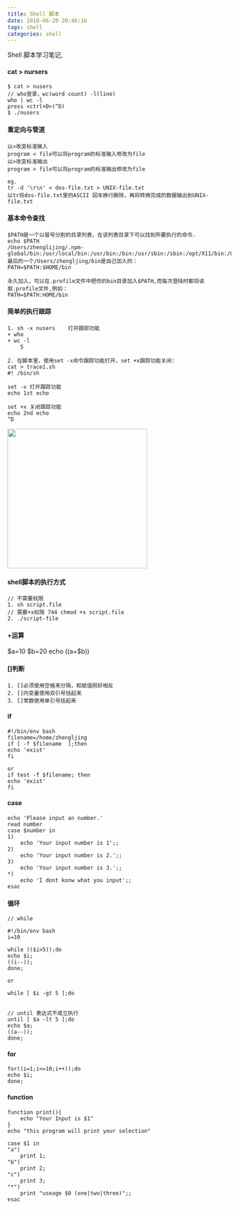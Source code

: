 ```yaml
---
title: Shell 脚本
date: 2018-06-20 20:46:16
tags: shell
categories: shell
---
```

Shell 脚本学习笔记,
#### cat > nursers

    $ cat > nusers
    // who登录，wc(word count) -l(line)
    who | wc -l
    press <ctrl+D>(^D)
    $ ./nusers

#### 重定向与管道

    以<改变标准输入
    program < file可以将program的标准输入修改为file
    以>改变标准输出
    program > file可以将program的标准输出修改为file

    eg.
    tr -d '\r\n' < dos-file.txt > UNIX-file.txt
    以tr将dos-file.txt里的ASCII 回车换行删除，再将转换完成的数据输出到UNIX-file.txt

#### 基本命令查找
 	$PATH是一个以冒号分割的目录列表，在该列表目录下可以找到所要执行的命令.
    echo $PATH
    /Users/zhenglijing/.npm-global/bin:/usr/local/bin:/usr/bin:/bin:/usr/sbin:/sbin:/opt/X11/bin:/Users/zhenglijing/bin
    最后的一个/Users/zhengljing/bin是自己加入的：
    PATH=$PATH:$HOME/bin
    
    永久加入，可以在.profile文件中把你的bin目录加入$PATH,而每次登陆时都将读取.profile文件,例如：
    PATH=$PATH:HOME/bin

#### 简单的执行跟踪

    1. sh -x nusers    打开跟踪功能
    + who 
    + wc -l
        5

    2. 在脚本里，使用set -x命令跟踪功能打开，set +x跟踪功能关闭:
    cat > trace1.sh
    #! /bin/sh

    set -x 打开跟踪功能
    echo 1st echo

    set +x 关闭跟踪功能
    echo 2nd echo
    ^D

<img src="http://p8rhahhu3.bkt.clouddn.com/201801/1526536458673.png" width="314"/>

#### shell脚本的执行方式

    // 不需要权限
    1. sh script.file
    // 需要+x权限 744 chmod +x script.file
    2. ./script-file

#### +运算
   
   $a=10
   $b=20
   echo $(($a+$b))

#### []判断

    1. []必须使用空格来分隔，和赋值刚好相反
    2. []内变量使用双引号括起来
    3. []常数使用单引号括起来
    
#### if
    
    #!/bin/env bash
    filename=/home/zhengljing
    if [ -f $filename  ];then
    echo 'exist'
    fi

    or
    if test -f $filename; then
    echo 'exist'
    fi

#### case
    
    echo 'Please input an number.'
    read number
    case $number in
    1)
        echo 'Your input number is 1';;
    2)
        echo 'Your input number is 2.';;
    3)
        echo 'Your input number is 3.';;
    *)
        echo 'I dont konw what you input';;
    esac
    
#### 循环
    
    // while

    #!/bin/env bash
    i=10

    while (($i>5));do
    echo $i;
    ((i--));
    done;

    or

    while [ $i -gt 5 ];do
    

    // until 表达式不成立执行
    until [ $a -lt 5 ];do
    echo $a;
    ((a--));
    done;

#### for

    for((i=1;i<=10;i++));do
    echo $i;
    done;

#### function

    function print(){
        echo "Your Input is $1"
    }
    echo "this program will print your selection"

    case $1 in
    "a")
        print 1;
    "b")
        print 2;
    "c")
        print 3;
    "*")
        print "useage $0 (one|two|three)";;
    esac

